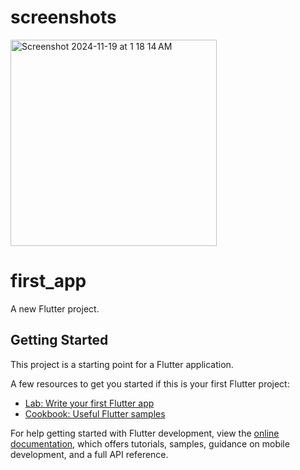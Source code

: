 # screenshots
<img width="330" alt="Screenshot 2024-11-19 at 1 18 14 AM" src="https://github.com/user-attachments/assets/90ab93d8-c077-445c-9caa-f8eea312649e">

# first_app

A new Flutter project.

## Getting Started

This project is a starting point for a Flutter application.


A few resources to get you started if this is your first Flutter project:

- [Lab: Write your first Flutter app](https://docs.flutter.dev/get-started/codelab)
- [Cookbook: Useful Flutter samples](https://docs.flutter.dev/cookbook)

For help getting started with Flutter development, view the
[online documentation](https://docs.flutter.dev/), which offers tutorials,
samples, guidance on mobile development, and a full API reference.
